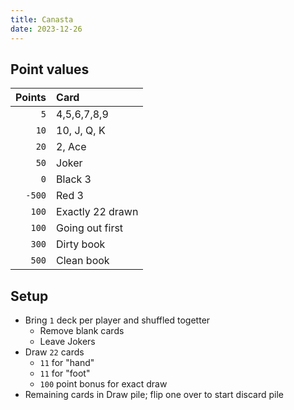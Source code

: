 ```yaml
---
title: Canasta
date: 2023-12-26
---
```


## Point values

| Points | Card             |
| -----: | :--------------- |
|    `5` | 4,5,6,7,8,9      |
|   `10` | 10, J, Q, K      |
|   `20` | 2, Ace           |
|   `50` | Joker            |
|    `0` | Black 3          |
| `-500` | Red 3            |
|  `100` | Exactly 22 drawn |
|  `100` | Going out first  |
|  `300` | Dirty book       |
|  `500` | Clean book       |

## Setup

- Bring `1` deck per player and shuffled togetter
  - Remove blank cards
  - Leave Jokers
- Draw `22` cards
  - `11` for "hand"
  - `11` for "foot"
  - `100` point bonus for exact draw
- Remaining cards in Draw pile; flip one over to start discard pile
